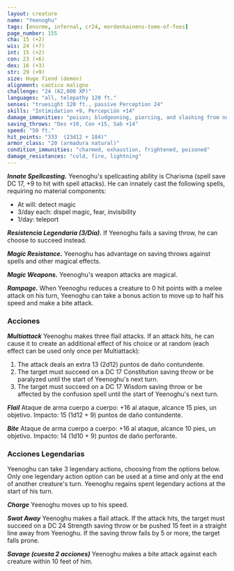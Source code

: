 ```yaml
---
layout: creature
name: "Yeenoghu"
tags: [enorme, infernal, cr24, mordenkainens-tome-of-foes]
page_number: 155
cha: 15 (+2)
wis: 24 (+7)
int: 15 (+2)
con: 23 (+6)
dex: 16 (+3)
str: 29 (+9)
size: Huge fiend (demon)
alignment: caótico maligno
challenge: "24 (62,000 XP)"
languages: "all, telepathy 120 ft."
senses: "truesight 120 ft., passive Perception 24"
skills: "Intimidation +9, Percepción +14"
damage_immunities: "poison; bludgeoning, piercing, and slashing from nonmagical attacks"
saving_throws: "Des +10, Con +15, Sab +14"
speed: "50 ft."
hit_points: "333  (23d12 + 184)"
armor_class: "20 (armadura natural)"
condition_immunities: "charmed, exhaustion, frightened, poisoned"
damage_resistances: "cold, fire, lightning"
---
```


***Innate Spellcasting.*** Yeenoghu's spellcasting ability is Charisma (spell save DC 17, +9 to hit with spell attacks). He can innately cast the following spells, requiring no material components:
* At will: detect magic
* 3/day each: dispel magic, fear, invisibility
* 1/day: teleport

***Resistencia Legendaria (3/Día).*** If Yeenoghu fails a saving throw, he can choose to succeed instead.

***Magic Resistance.*** Yeenoghu has advantage on saving throws against spells and other magical effects.

***Magic Weapons.*** Yeenoghu's weapon attacks are magical.

***Rampage.*** When Yeenoghu reduces a creature to 0 hit points with a melee attack on his turn, Yeenoghu can take a bonus action to move up to half his speed and make a bite attack.

### Acciones

***Multiattack*** Yeenoghu makes three flail attacks. If an attack hits, he can cause it to create an additional effect of his choice or at random (each effect can be used only once per Multiattack):
1. The attack deals an extra 13 (2d12) puntos de daño contundente.
2. The target must succeed on a DC 17 Constitution saving throw or be paralyzed until the start of Yeenoghu's next turn.
3. The target must succeed on a DC 17 Wisdom saving throw or be affected by the confusion spell until the start of Yeenoghu's next turn.

***Flail*** Ataque de arma cuerpo a cuerpo: +16 al ataque, alcance 15 pies, un objetivo. Impacto: 15 (1d12 + 9) puntos de daño contundente.

***Bite*** Ataque de arma cuerpo a cuerpo: +16 al ataque, alcance 10 pies, un objetivo. Impacto: 14 (1d10 + 9) puntos de daño perforante.

### Acciones Legendarias

Yeenoghu can take 3 legendary actions, choosing from the options below. Only one legendary action option can be used at a time and only at the end of another creature's turn. Yeenoghu regains spent legendary actions at the start of his turn.

***Charge*** Yeenoghu moves up to his speed.

***Swat Away*** Yeenoghu makes a flail attack. If the attack hits, the target must succeed on a DC 24 Strength saving throw or be pushed 15 feet in a straight line away from Yeenoghu. If the saving throw fails by 5 or more, the target falls prone.

***Savage (cuesta 2 acciones)*** Yeenoghu makes a bite attack against each creature within 10 feet of him.